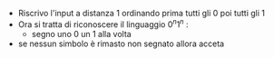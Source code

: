 - Riscrivo l'input a distanza 1 ordinando prima tutti gli 0 poi tutti gli 1
- Ora si tratta di riconoscere il linguaggio $0^n1^n$ :
    - segno uno 0 un 1  alla volta 
- se nessun simbolo è rimasto non segnato allora acceta